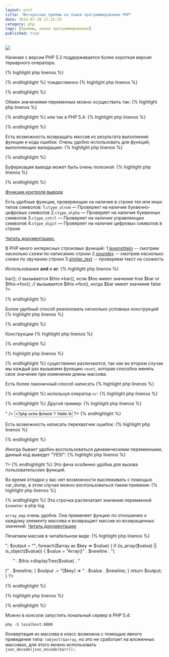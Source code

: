 ```yaml
---
layout: post
title: "Интересные приёмы на языке программирования PHP"
date: 2014-07-30 17:15:25
category: php
tags: [приемы, языки программирования]
published: true
---
```


<img src="http://s52.radikal.ru/i135/1407/12/91e792482c57.png" class="img-responsive" />

Начиная с версии PHP 5.3 поддерживается более короткая версия тернарного оператора.

{% highlight php linenos %}
<?php
$c = $a ?: $b;
?>
{% endhighlight %}
тождественно
{% highlight php linenos %}
<?php
$c = $a ? $a : $b;
?>
{% endhighlight %}


Обмен значениями переменных можно осуществить так:
{% highlight php linenos %}
<?php
list($a, $b) = array($b, $a);
?>
{% endhighlight %}
или так в PHP 5.4:
{% highlight php linenos %}
<?php
list($a, $b) = [$b, $a];
?>
{% endhighlight %}

Есть возможность возвращать массив из результата выполнения функции и кода ошибки. Очень удобно использовать для функций, выполняющих валидацию:
{% highlight php linenos %}
<?php
list($result, $error) = validateString($str);

if($error){
  // Что-нибудь сделать.
}

function validateString($str){
  return array(false, "Строка не валидна");
}
?>
{% endhighlight %}

Буферизация вывода может быть очень полезной:
{% highlight php linenos %}
<?php
ob_start(); // Начать захват вывода.
print "this";
echo "that";
$buffer = ob_get_contents();
ob_end_clean(); // Окончить захват.

// ... Сюда можно еще добавить какой-нибудь код...

print $buffer; // Распечатает "thisthat".
?>
{% endhighlight %}

[Функции контроля вывода](http://php.net/manual/ru/ref.outcontrol.php)

Есть удобные функции, проверяющие на наличие в строке тех или иных типов символов:
1.`ctype_alnum` — Проверяет на наличие буквенно-цифровых символов
2.`ctype_alpha` — Проверяет на наличие буквенных символов
3.`ctype_cntrl` — Проверяет на наличие управляющих символов
4.`ctype_digit` — Проверяет на наличие цифровых символов в строке

[Читать документацию.](http://php.net/manual/ru/book.ctype.php)

В PHP много интересных строковых функций:
1.[levenshtein](http://php.net/manual/ru/function.levenshtein.php) -- смотрим насколько схожи по написанию строки
2.[soundex](http://php.net/manual/ru/function.soundex.php) -- смотрим насколько схожи по звучанию строки
3.[similar_text](http://php.net/manual/ru/function.similar-text.php) -- проверяем текст на схожесть

Использование **and** и **or**:
{% highlight php linenos %}
<?php
$foo and $this->bar(); // вызывается $this->bar(), если $foo имеет значение true
$bar or $this->foo(); // вызывается $this->foo(), когда $bar имеет значение false
?>
{% endhighlight %}

Более удобный способ реализовать несколько условных конструкций
{% highlight php linenos %}
<?php
switch(TRUE){
  case email_is_valid($email):
    // Что-то сделать здесь.
    break;
  case username_is_valid($user):
    // И здесь.
    break;
  case pass_too_short($pass) && pass_not_save($pass):
    // И здесь.
    break;
}
?>
{% endhighlight %}

Конструкции
{% highlight php linenos %}
<?php
for($i = 0, $count = count($my_array); $i < $count; $i++){
  // Do loopy things.
}
?>
{% endhighlight %}

{% highlight php linenos %}
<?php
for($i = 0; $i < count($my_array); $i++){}
?>
{% endhighlight %}
существенно различаются, так как во втором случае мы каждый раз вызываем функцию `count`, которая способна менять свое значение при изменении длины массива.

Есть более лаконичный способ написать
{% highlight php linenos %}
<?php
$array = [1, 2, 3, 4, 5];
if (!empty($array)) {
    do_something();
}
?>
{% endhighlight %}
используя оператор `or`:
{% highlight php linenos %}
<?php
$array = [1, 2, 3, 4, 5];
empty($array) OR do_something();
?>
{% endhighlight %}
Другой пример:
{% highlight php linenos %}
<?php
<input type="text" value="<?php $check AND print 'Hello World!' ?>" />
<input type="text" value="<?php echo $check ? 'Hello World!' : NULL ?>" />
?>
{% endhighlight %}

Есть возможность написать перехватчик ошибок:
{% highlight php linenos %}
<?php
fatal_error_handler_function( function() {
 
  $last_error = error_get_last();
 
  if ( !empty( $last_error['message'] ) ) {
    // Сюда нужно записать какие-нибудь инструкции, если произойдет ошибка
  } 
});
?>
{% endhighlight %}

Иногда бывает удобно воспользоваться динамическими переменными, данный код выведет "YES!":
{% highlight php linenos %}
<?php
<?php
    ${date("M")} = "Worked";
    $Worked = 'YES!';
    echo ${${date("M")}};
?>
?>
{% endhighlight %}
Это фича особенно удобна для вызова пользовательских функций.

Во время отладки у вас нет возможности выслеживать с помощью var_dump, в этом случае можно воспользоваться таким приемом:
{% highlight php linenos %}
<?php
file_put_contents('php://stderr', $someVar)
?>
{% endhighlight %}
Эта строчка распечатает значение переменной `$someVar` в php log.

`array_map` очень удобна. Она применяет фунцию по отношению к каждому элементу массива и возвращает массив из возвращенных значений. [Читать документацию](http://php.net//manual/ru/function.array-map.php)

Печатаем массив в читабельном виде:
{% highlight php linenos %}
<?php
private function displayTree($array)
{
  $newline = "<br>";
  $output = "";
  foreach($array as $key => $value) {
      if (is_array($value) || is_object($value)) {
          $value = "Array()" . $newline . "(<ul>" . $this->displayTree($value) . "</ul>)" . $newline;
      }
     $output .= "[$key] => " . $value . $newline;
  }
  return $output;
}
?>
{% endhighlight %}

{% highlight php linenos %}
<?php
$a = array_unique($a); // удаляем дубликаты из массива $a
?>
{% endhighlight %}

Можно в консоли запустить локальный сервер в PHP 5.4:

    php -S localhost:8080

Конвертация из массива в класс возможна с помощью явного приведения типа: `(object)$array`, но это не сработает на вложенных массивах, для этого можно использовать `json_decode(json_encode($arr));`
